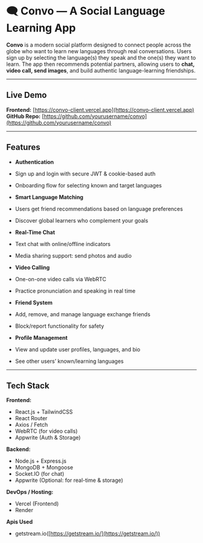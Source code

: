 # 🗨️ Convo — A Social Language Learning App

**Convo** is a modern social platform designed to connect people across the globe who want to learn new languages through real conversations. Users sign up by selecting the language(s) they speak and the one(s) they want to learn. The app then recommends potential partners, allowing users to **chat, video call, send images**, and build authentic language-learning friendships.


---

## Live Demo

**Frontend:** [https://convo-client.vercel.app](https://convo-client.vercel.app)  
**GitHub Repo:** [https://github.com/yourusername/convo](https://github.com/yourusername/convo)

---

##  Features

-  **Authentication**
  - Sign up and login with secure JWT & cookie-based auth
  - Onboarding flow for selecting known and target languages

-  **Smart Language Matching**
  - Users get friend recommendations based on language preferences
  - Discover global learners who complement your goals

-  **Real-Time Chat**
  - Text chat with online/offline indicators
  - Media sharing support: send photos and audio

-  **Video Calling**
  - One-on-one video calls via WebRTC
  - Practice pronunciation and speaking in real time

-  **Friend System**
  - Add, remove, and manage language exchange friends
  - Block/report functionality for safety

-  **Profile Management**
  - View and update user profiles, languages, and bio
  - See other users’ known/learning languages

---

## Tech Stack

**Frontend:**
- React.js + TailwindCSS
- React Router
- Axios / Fetch
- WebRTC (for video calls)
- Appwrite (Auth & Storage)

**Backend:**
- Node.js + Express.js
- MongoDB + Mongoose
- Socket.IO (for chat)
- Appwrite (Optional: for real-time & storage)

**DevOps / Hosting:**
- Vercel (Frontend)
- Render

**Apis Used**
- getstream.io([https://getstream.io/](https://getstream.io/))

